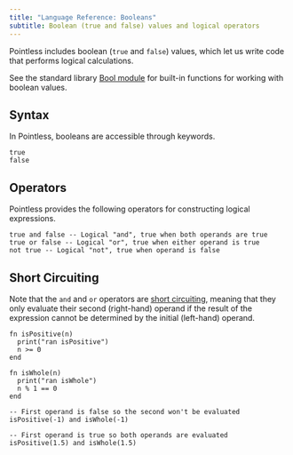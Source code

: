 ```yaml
---
title: "Language Reference: Booleans"
subtitle: Boolean (true and false) values and logical operators
---
```


Pointless includes boolean (`true` and `false`) values, which let us write code
that performs logical calculations.

See the standard library [Bool module](/stdlib/Bool) for built-in functions for
working with boolean values.

## Syntax

In Pointless, booleans are accessible through keywords.

```ptls --no-echo
true
false
```

## Operators

Pointless provides the following operators for constructing logical expressions.

```ptls
true and false -- Logical "and", true when both operands are true
true or false -- Logical "or", true when either operand is true
not true -- Logical "not", true when operand is false
```

## Short Circuiting

Note that the `and` and `or` operators are
[short circuiting](https://en.wikipedia.org/wiki/Short-circuit_evaluation),
meaning that they only evaluate their second (right-hand) operand if the result
of the expression cannot be determined by the initial (left-hand) operand.

```ptls
fn isPositive(n)
  print("ran isPositive")
  n >= 0
end

fn isWhole(n)
  print("ran isWhole")
  n % 1 == 0
end

-- First operand is false so the second won't be evaluated
isPositive(-1) and isWhole(-1)
```

```ptls
-- First operand is true so both operands are evaluated
isPositive(1.5) and isWhole(1.5)
```
